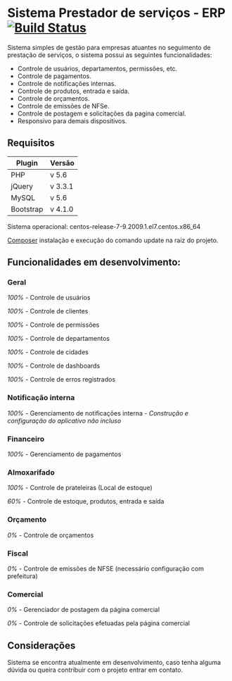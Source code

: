 # Sistema Prestador de serviços - ERP [![Build Status](https://travis-ci.org/joemccann/dillinger.svg?branch=master)](https://travis-ci.org/joemccann/dillinger)

Sistema simples de gestão para empresas atuantes no seguimento de prestação de serviços, o sistema possui as seguintes funcionalidades: 
* Controle de usuários, departamentos, permissões, etc.
* Controle de pagamentos.
* Controle de notificações internas.
* Controle de produtos, entrada e saída.
* Controle de orçamentos.
* Controle de emissões de NFSe.
* Controle de postagem e solicitações da pagina comercial.
* Responsivo para demais dispositivos.

## Requisitos
| Plugin | Versão |
| ------ | ------ |
| PHP | v 5.6 |
| jQuery | v 3.3.1 |
| MySQL | v 5.6 |
| Bootstrap | v 4.1.0 |

Sistema operacional: centos-release-7-9.2009.1.el7.centos.x86_64

[Composer](https://getcomposer.org/) instalação e execução do comando update na raiz do projeto.

## Funcionalidades em desenvolvimento:
### Geral
_100%_ - Controle de usuários

_100%_ - Controle de clientes

_100%_ - Controle de permissões

_100%_ - Controle de departamentos

_100%_ - Controle de cidades

_100%_ - Controle de dashboards

_100%_ - Controle de erros registrados

### Notificação interna
_100%_ - Gerenciamento de notificações interna - _Construção e configuração do aplicativo não incluso_

### Financeiro
_100%_ - Gerenciamento de pagamentos

### Almoxarifado
_100%_ - Controle de prateleiras (Local de estoque)

_60%_ - Controle de estoque, produtos, entrada e saída

### Orçamento
_0%_ - Controle de orçamentos

### Fiscal
_0%_ - Controle de emissões de NFSE (necessário configuração com prefeitura)

### Comercial
_0%_ - Gerenciador de postagem da página comercial

_0%_ - Controle de solicitações efetuadas pela página comercial

## Considerações
Sistema se encontra atualmente em desenvolvimento, caso tenha alguma dúvida ou queira contribuir com o projeto entrar em contato.

